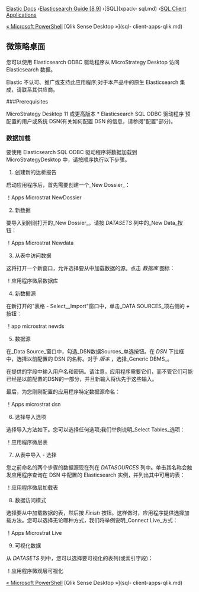

[Elastic Docs](/guide/) ›[Elasticsearch Guide [8.9]](index.md) ›[SQL](xpack-
sql.md) ›[SQL Client Applications](sql-client-apps.md)

[« Microsoft PowerShell](sql-client-apps-ps1.md) [Qlik Sense Desktop »](sql-
client-apps-qlik.md)

## 微策略桌面

您可以使用 Elasticsearch ODBC 驱动程序从 MicroStrategy Desktop 访问 Elasticsearch 数据。

Elastic 不认可、推广或支持此应用程序;对于本产品中的原生 Elasticsearch 集成，请联系其供应商。

###Prerequisites

MicroStrategy Desktop 11 或更高版本 * Elasticsearch SQL ODBC 驱动程序 预配置的用户或系统 DSN(有关如何配置 DSN 的信息，请参阅"配置"部分)。

### 数据加载

要使用 Elasticsearch SQL ODBC 驱动程序将数据加载到 MicroStrategyDesktop 中，请按顺序执行以下步骤。

1. 创建新的达析报告

启动应用程序后，首先需要创建一个_New Dossier_：

！Apps Microstrat NewDossier

2. 新数据

要导入到刚刚打开的_New Dossier_，请按 _DATASETS_ 列中的_New Data_按钮：

！Apps Microstrat Newdata

3. 从表中访问数据

这将打开一个新窗口，允许选择要从中加载数据的源。点击 _数据库_ 图标：

！应用程序微层数据库

4. 新数据源

在新打开的"表格 - Select__Import"窗口中，单击_DATA SOURCES_项右侧的 **+** 按钮：

！app microstrat newds

5. 数据源

在_Data Source_窗口中，勾选_DSN数据Sources_单选按钮。在 _DSN_ 下拉框中，选择以前配置的 DSN 的名称。对于 _版本_ ，选择_Generic DBMS_。

在提供的字段中输入用户名和密码。请注意，应用程序需要它们，而不管它们可能已经是以前配置的DSN的一部分，并且新输入将优先于这些输入。

最后，为您刚刚配置的应用程序特定数据源命名：

！Apps microstrat dsn

6. 选择导入选项

选择导入方法如下。您可以选择任何选项;我们举例说明_Select Tables_选项：

！应用程序微层表

7. 从表中导入 - 选择

您之前命名的两个步骤的数据源现在列在 _DATASOURCES_ 列中。单击其名称会触发应用程序查询在 DSN 中配置的 Elasticsearch 实例，并列出其中可用的表：

！应用程序微层加载表

8. 数据访问模式

选择要从中加载数据的表，然后按 _Finish_ 按钮。这样做时，应用程序提供选择加载方法。您可以选择无论哪种方式，我们将举例说明_Connect Live_方式：

！Apps Microstrat Live

9. 可视化数据

从 _DATASETS_ 列中，您可以选择要可视化的表列(或索引字段)：

！应用程序微观层可视化

[« Microsoft PowerShell](sql-client-apps-ps1.md) [Qlik Sense Desktop »](sql-
client-apps-qlik.md)
